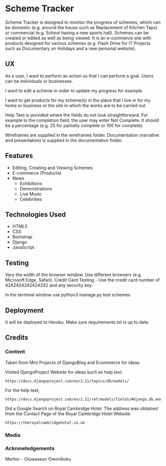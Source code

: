 # Scheme Tracker

Scheme Tracker is designed to monitor the progress of schemes, which can be domestic (e.g. around the house
such as Replacement of Kitchen Taps) or commercial (e.g. School having a new sports hall).  Schemes can be created or edited as well
as being viewed.  It is an e-commerce site with products designed for various schemes
(e.g. Flash Drive for IT Projects such as Documentary on Holidays and a new personal website).

## UX

As a user, I want to perform an action so that I can perform a goal.  Users can be individuals or businesses.

I want to edit a scheme in order to update my progress for example.

I want to get products for my scheme(s) in the place that I live in for my home or business or the site in which the works are to be carried out.

Help Text is provided where the fields do not look straightforward.  For example in the completion field,
the user may enter Not Complete.  It should be a percentage (e.g. 25 for partially complete or 100 for complete). 

Wireframes are supplied in the wireframes folder.  Documentation (narrative and presentation) is supplied in the documentation folder.

## Features

* Editing, Creating and Viewing Schemes
* E-commerce (Products)
* News
    * Exhibitions
    * Demonstrations
    * Live Music
    * Celebrities

## Technologies Used

* HTML5
* CSS
* Bootstrap
* Django
* JavaScript

## Testing

Vary the width of the browser window.  Use different browsers (e.g. Microsoft Edge, Safari).
Credit Card Testing - Use the credit card number of 4242424242424242 and any security key.

In the terminal window use python3 manage.py test schemes




## Deployment

It will be deployed to Heroku.  Make sure requirements.txt is up to date.

## Credits

### Content

Taken from Mini Projects of DjangoBlog and Ecommerce for ideas.

Visited DjangoProject Website for ideas such as help text.

    https://docs.djangoproject.com/en/1.11/topics/db/models/

For the help text, 

    https://docs.djangoproject.com/en/1.11/ref/models/fields/#django.db.models.Field.help_text

Did a Google Search on Royal Cambridge Hotel.  The address was obtained from the Contact Page of the
Royal Cambridge Hotel Website.

    https://theroyalcambridgehotel.co.uk



### Media

### Acknowledgements

Mentor - Oluwaseun Owonikoku